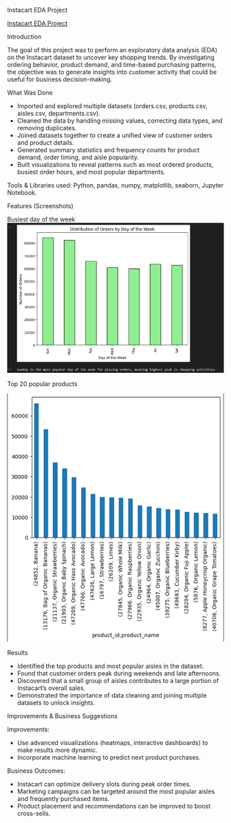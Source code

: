 Instacart EDA Project

[Instacart EDA Project](https://github.com/raulmejia000/Data_projects_TripleTen/blob/main/Instacart%20EDA%20Project/Instacart%20EDA%20project%202.ipynb)

Introduction

The goal of this project was to perform an exploratory data analysis (EDA) on the Instacart dataset to uncover key shopping trends. By investigating ordering behavior, product demand, and time-based purchasing patterns, the objective was to generate insights into customer activity that could be useful for business decision-making.

What Was Done
- Imported and explored multiple datasets (orders.csv, products.csv, aisles.csv, departments.csv).
- Cleaned the data by handling missing values, correcting data types, and removing duplicates.
- Joined datasets together to create a unified view of customer orders and product details.
- Generated summary statistics and frequency counts for product demand, order timing, and aisle popularity.
- Built visualizations to reveal patterns such as most ordered products, busiest order hours, and most popular departments.

Tools & Libraries used:
Python, pandas, numpy, matplotlib, seaborn, Jupyter Notebook.

Features (Screenshots)

Busiest day of the week
![Busiest Day](Busiest_Day.png)

Top 20 popular products

![Top 20](Top_20.png)

Results
- Identified the top products and most popular aisles in the dataset.
- Found that customer orders peak during weekends and late afternoons.
- Discovered that a small group of aisles contributes to a large portion of Instacart’s overall sales.
- Demonstrated the importance of data cleaning and joining multiple datasets to unlock insights.

Improvements & Business Suggestions

Improvements:
- Use advanced visualizations (heatmaps, interactive dashboards) to make results more dynamic.
- Incorporate machine learning to predict next product purchases.

Business Outcomes:
- Instacart can optimize delivery slots during peak order times.
- Marketing campaigns can be targeted around the most popular aisles and frequently purchased items.
- Product placement and recommendations can be improved to boost cross-sells.
